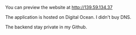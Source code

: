 You can preview the website at http://139.59.134.37

The application is hosted on Digital Ocean. I didn't buy DNS.

The backend stay private in my Github.
